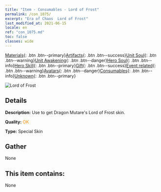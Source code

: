 ```yaml
---
title: "Item - Consumables - Lord of Frost"
permalink: /con_1075/
excerpt: "Era of Chaos  Lord of Frost"
last_modified_at: 2021-06-15
locale: en
ref: "con_1075.md"
toc: false
classes: wide
---
```

 [Materials](/Items/){: .btn .btn--primary}[Artifacts](/Items/Artifacts/){: .btn .btn--success}[Unit Soul](/Items/UnitSoul/){: .btn .btn--warning}[Unit Awakening](/Items/UnitAwakening/){: .btn .btn--danger}[Hero Soul](/Items/HeroSoul/){: .btn .btn--info}[Hero Skill](/Items/HeroSkill/){: .btn .btn--primary}[Gift](/Items/Gift/){: .btn .btn--success}[Event related](/Items/Events/){: .btn .btn--warning}[Avatars](/Items/Avatars/){: .btn .btn--danger}[Consumables](/Items/Consumables/){: .btn .btn--info}[Unknown](/Items/Unknown/){: .btn .btn--primary}

 ![Lord of Frost](/images/h/h_MutareDrake7.jpg)

## Details
 **Description:** Use to get Dragon Mutare's Lord of Frost skin.

 **Quality:** <span style="color: #FF8C00">OK</span>

 **Type:** Special Skin

## Gather

  None

## This item contains:

  None

